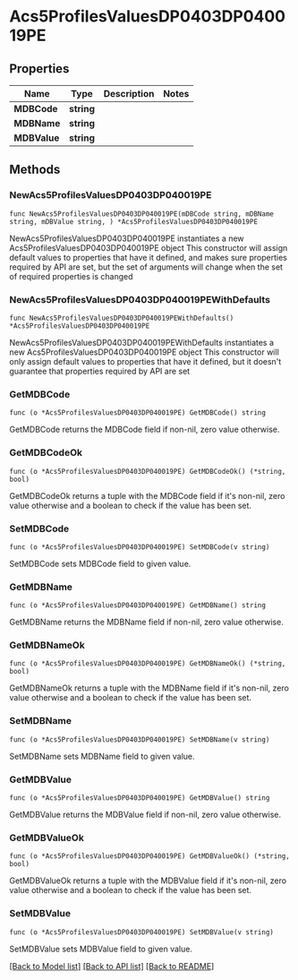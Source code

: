 # Acs5ProfilesValuesDP0403DP040019PE

## Properties

Name | Type | Description | Notes
------------ | ------------- | ------------- | -------------
**MDBCode** | **string** |  | 
**MDBName** | **string** |  | 
**MDBValue** | **string** |  | 

## Methods

### NewAcs5ProfilesValuesDP0403DP040019PE

`func NewAcs5ProfilesValuesDP0403DP040019PE(mDBCode string, mDBName string, mDBValue string, ) *Acs5ProfilesValuesDP0403DP040019PE`

NewAcs5ProfilesValuesDP0403DP040019PE instantiates a new Acs5ProfilesValuesDP0403DP040019PE object
This constructor will assign default values to properties that have it defined,
and makes sure properties required by API are set, but the set of arguments
will change when the set of required properties is changed

### NewAcs5ProfilesValuesDP0403DP040019PEWithDefaults

`func NewAcs5ProfilesValuesDP0403DP040019PEWithDefaults() *Acs5ProfilesValuesDP0403DP040019PE`

NewAcs5ProfilesValuesDP0403DP040019PEWithDefaults instantiates a new Acs5ProfilesValuesDP0403DP040019PE object
This constructor will only assign default values to properties that have it defined,
but it doesn't guarantee that properties required by API are set

### GetMDBCode

`func (o *Acs5ProfilesValuesDP0403DP040019PE) GetMDBCode() string`

GetMDBCode returns the MDBCode field if non-nil, zero value otherwise.

### GetMDBCodeOk

`func (o *Acs5ProfilesValuesDP0403DP040019PE) GetMDBCodeOk() (*string, bool)`

GetMDBCodeOk returns a tuple with the MDBCode field if it's non-nil, zero value otherwise
and a boolean to check if the value has been set.

### SetMDBCode

`func (o *Acs5ProfilesValuesDP0403DP040019PE) SetMDBCode(v string)`

SetMDBCode sets MDBCode field to given value.


### GetMDBName

`func (o *Acs5ProfilesValuesDP0403DP040019PE) GetMDBName() string`

GetMDBName returns the MDBName field if non-nil, zero value otherwise.

### GetMDBNameOk

`func (o *Acs5ProfilesValuesDP0403DP040019PE) GetMDBNameOk() (*string, bool)`

GetMDBNameOk returns a tuple with the MDBName field if it's non-nil, zero value otherwise
and a boolean to check if the value has been set.

### SetMDBName

`func (o *Acs5ProfilesValuesDP0403DP040019PE) SetMDBName(v string)`

SetMDBName sets MDBName field to given value.


### GetMDBValue

`func (o *Acs5ProfilesValuesDP0403DP040019PE) GetMDBValue() string`

GetMDBValue returns the MDBValue field if non-nil, zero value otherwise.

### GetMDBValueOk

`func (o *Acs5ProfilesValuesDP0403DP040019PE) GetMDBValueOk() (*string, bool)`

GetMDBValueOk returns a tuple with the MDBValue field if it's non-nil, zero value otherwise
and a boolean to check if the value has been set.

### SetMDBValue

`func (o *Acs5ProfilesValuesDP0403DP040019PE) SetMDBValue(v string)`

SetMDBValue sets MDBValue field to given value.



[[Back to Model list]](../README.md#documentation-for-models) [[Back to API list]](../README.md#documentation-for-api-endpoints) [[Back to README]](../README.md)


